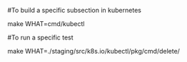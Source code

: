 #To build a specific subsection in kubernetes

make WHAT=cmd/kubectl

#To run a specific test

make WHAT=./staging/src/k8s.io/kubectl/pkg/cmd/delete/
